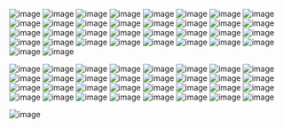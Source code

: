    
                                              


 
 ![image](https://y2k.neocities.org/blinkiez/3640290vim3y98zzm.gif) ![image](https://y2k.neocities.org/blinkiez/754667r8n2u197zw.gif) ![image](https://y2k.neocities.org/blinkiez/blink10.gif) ![image](https://y2k.neocities.org/blinkiez/hellokitty1.gif) ![image](https://y2k.neocities.org/blinkiez/nap.gif) ![image](https://y2k.neocities.org/blinkiez/newbatch/unicorn.gif) ![image](https://y2k.neocities.org/blinkiez/tumblr_ojfyta8m3J1va2yuso1_r1_250.gif) ![image](https://y2k.neocities.org/blinkiez/tumblr_onljvjnkXB1tganp7o1_250.gif) ![image](https://y2k.neocities.org/blinkiez/tumblr_oqkqidXCZy1va2yuso5_250.gif) ![image](https://y2k.neocities.org/blinkiez/tumblr_pc38rqsNC61u4h28eo2_250.gif) ![image](https://y2k.neocities.org/blinkiez/tumblr_p27pzqm2mk1tymkppo4_250.gif) ![image](https://y2k.neocities.org/blinkiez/tumblr_p27pzqm2mk1tymkppo6_250.gif) ![image](https://y2k.neocities.org/blinkiez/tumblr_ozd4y9K1861tlixzfo4_250.gif) ![image](https://y2k.neocities.org/blinkiez/tumblr_static_cvk5qfmv5dwk0ccg80wgswgkg.gif) ![image](https://y2k.neocities.org/blinkiez/tumblr_static_5sri6zm2s6o8ogs0s8ck0gsk4.gif) ![image](https://y2k.neocities.org/blinkiez/newbatch/blinkies26.gif) ![image](https://y2k.neocities.org/blinkiez/newbatch/clgblinkie040.gif) ![image](https://images-wixmp-ed30a86b8c4ca887773594c2.wixmp.com/f/542e9975-e6a8-4c43-a772-059cbf61b788/df37if2-dfc78281-21e2-4e65-8f7b-fe990aec12e3.gif?token=eyJ0eXAiOiJKV1QiLCJhbGciOiJIUzI1NiJ9.eyJzdWIiOiJ1cm46YXBwOjdlMGQxODg5ODIyNjQzNzNhNWYwZDQxNWVhMGQyNmUwIiwiaXNzIjoidXJuOmFwcDo3ZTBkMTg4OTgyMjY0MzczYTVmMGQ0MTVlYTBkMjZlMCIsIm9iaiI6W1t7InBhdGgiOiJcL2ZcLzU0MmU5OTc1LWU2YTgtNGM0My1hNzcyLTA1OWNiZjYxYjc4OFwvZGYzN2lmMi1kZmM3ODI4MS0yMWUyLTRlNjUtOGY3Yi1mZTk5MGFlYzEyZTMuZ2lmIn1dXSwiYXVkIjpbInVybjpzZXJ2aWNlOmZpbGUuZG93bmxvYWQiXX0.Ul0QlVhBU8eMLIznxJauh9LpgFr6RSqEIwt-2qPhRIw) ![image](https://allyratworld.com/images/sonic.gif) ![image](https://allyratworld.com/images/tails.gif) ![image](https://raining-starss.neocities.org/garfpenis%20(3).gif) ![image](https://raining-starss.neocities.org/blink%20(7).jpg) ![image](https://raining-starss.neocities.org/blink%20(4).gif) ![image](https://raining-starss.neocities.org/3573857%20(34).gif) ![image](https://raining-starss.neocities.org/goodieblink%20(24).gif) ![image](https://adriansblinkiecollection.neocities.org/d88.gif) ![image](https://adriansblinkiecollection.neocities.org/e24.gif) ![image](https://adriansblinkiecollection.neocities.org/e116.gif) ![image](https://adriansblinkiecollection.neocities.org/g90.gif) ![image](https://adriansblinkiecollection.neocities.org/g32.gif) ![image](https://adriansblinkiecollection.neocities.org/l14.gif) ![image](https://64.media.tumblr.com/2481d790de42616597b33a0d91e6dbde/3347c16333dd2347-95/s250x400/2aa933465622cecb47fb333113d45512e08bde6a.gifv) ![image](https://64.media.tumblr.com/f17777fca8ea1596c603d99866339dfc/8a881391f410e4cf-d8/s250x400/846478f17a724a115a82b5a9223526513f311432.gifv) ![image](https://64.media.tumblr.com/83c783b879c707f59a8717e9a10cfda3/d2bf10545376622a-3a/s250x400/be1c45390dbc342d4a8314d33fd02187d58380a4.gifv)
 

 
![image](https://y2k.neocities.org/stamps2/002.png) ![image](https://y2k.neocities.org/stamps2/d17a97d41a692b4786f52d8b9a216ee8-da11kdh.png) ![image](https://y2k.neocities.org/stamps/fml.png) ![image](https://y2k.neocities.org/stamps/tuxedosam.png) ![image](https://y2k.neocities.org/stamps/daydreamer_stamp_by_rogue_ranger-d9fl0we.gif) ![image](https://y2k.neocities.org/stamps/tumblr_inline_pe6lnuG2781v11djx_1280.gif) ![image](https://y2k.neocities.org/stamps/tumblr_inline_pe6lmadSpm1v11djx_1280.gif) ![image](https://supplies.ju.mp/assets/images/gallery02/58c0e50d.gif?v=1c1ba870) ![image](https://raining-starss.neocities.org/optimize%20(11).png) ![image](https://raining-starss.neocities.org/hoot%20(8).png) ![image](https://y2k.neocities.org/stamps2/tumblr_pbffcs5mpm1xz2nuuo6_100.png) ![image](https://y2k.neocities.org/stamps2/black_and_rainbow_sparkles_stamp_by_vtge-dcgjqnz.png) ![image](https://y2k.neocities.org/stamps/tumblr_inline_pe6lwkpF0P1v11djx_1280.gif) ![image](https://y2k.neocities.org/stamps/tumblr_inline_pe6lifzHgx1v11djx_1280.gif) ![image](https://y2k.neocities.org/stamps/tumblr_inline_olanokEDvS1rv0j40_500.png) ![image](https://y2k.neocities.org/stamps/my_memory_sucks_by_renatalmar.png) ![image](https://supplies.ju.mp/assets/images/gallery02/a60643cb.png?v=1c1ba870) ![image](https://supplies.ju.mp/assets/images/gallery02/90ddefae.png?v=1c1ba870) ![image](https://supplies.ju.mp/assets/images/gallery02/7f2f9c91.png?v=1c1ba870) ![image](https://supplies.ju.mp/assets/images/gallery09/c611ce54.png?v=1c1ba870) ![image](https://supplies.ju.mp/assets/images/gallery02/02208168.png?v=1c1ba870) ![image](https://raining-starss.neocities.org/rainbow%20(9).png) ![image](https://raining-starss.neocities.org/hoot%20(8).png) ![image](https://raining-starss.neocities.org/goodieblink%20(12).png) ![image](https://raining-starss.neocities.org/pastel%20(10).gif) ![image](https://raining-starss.neocities.org/pastel%20(4).png) ![image](https://raining-starss.neocities.org/hex%20(2).png) ![image](https://raining-starss.neocities.org/thebread%20(9).gif) ![image](https://raining-starss.neocities.org/dark%20(1).jpg) ![image](https://allyratworld.com/stamps/d763ekp-ff89fe6f-d589-403a-a80a-27e72ed9ead5.gif)
![image](https://allyratworld.com/images/cutiehoneyda.gif) ![image](https://images-wixmp-ed30a86b8c4ca887773594c2.wixmp.com/f/cc04274d-b388-4c7c-824c-4b63c226839f/d1fvr6y-d58bca7e-4ade-4613-bf77-33608aea7b76.png?token=eyJ0eXAiOiJKV1QiLCJhbGciOiJIUzI1NiJ9.eyJzdWIiOiJ1cm46YXBwOjdlMGQxODg5ODIyNjQzNzNhNWYwZDQxNWVhMGQyNmUwIiwiaXNzIjoidXJuOmFwcDo3ZTBkMTg4OTgyMjY0MzczYTVmMGQ0MTVlYTBkMjZlMCIsIm9iaiI6W1t7InBhdGgiOiJcL2ZcL2NjMDQyNzRkLWIzODgtNGM3Yy04MjRjLTRiNjNjMjI2ODM5ZlwvZDFmdnI2eS1kNThiY2E3ZS00YWRlLTQ2MTMtYmY3Ny0zMzYwOGFlYTdiNzYucG5nIn1dXSwiYXVkIjpbInVybjpzZXJ2aWNlOmZpbGUuZG93bmxvYWQiXX0.tYi91zp59og_HEBEeVu7LrFLILPdqcSI3GTyC7f7Ew4)

![image](https://i.pinimg.com/736x/de/0c/10/de0c10c39086725078f558051088dfb6.jpg)
